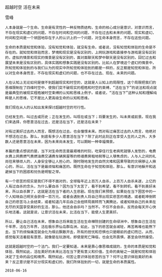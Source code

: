 超越时空 活在未来

雪峰


    人本身就是一个生命。生命是有灵性的一种反物质结构，生命的核心成分是意识，对意识而言，不存在现实和虚幻的问题，不存在时间和空间的问题，不存在过去和未来的问题。现实和虚幻，时间和空间是一个顽固地存在于人的认识上的一个问题，对生命本身而言，不存在这些问题。

    生命的本质是知觉和体验，没有知觉和体验，就没有生命，或者说，没有知觉和体验的生命是不存在的。就知觉和体验而言，梦境和现实是没有区别的，上网玩游戏和直接参与游戏是没有区别的，虚拟的情景和现实的情景是没有区别的，面对面聊天和梦中聊天是没有区别的，回忆过去和展望未来是没有区别的，具体实践和想象实践是没有区别的。比如人在梦境这个虚幻的情景中，所知觉和体验到的与我们认为的现实中所知觉和体验到的都是一样的，反正都是知觉和体验，所以对生命本身而言，不存在现实和虚幻的问题，也不存在过去、现在、未来的问题。

    人在认知上无论如何是做不到超越现实和时空的，这就是人认知上的局限性，这个局限把我们的思维限制在了四维时空中，使我们突不破现实的桎梏和时空的束缚，“活在当下”的说法和观点就是最典型的被现实桎梏被时空束缚的认知和思维上例子。或者说，“活在当下”这种认知和理解纯粹是人的思维，它不是比人更高级生命的认知和思维。

    我们现在从人的认知出发来探讨超越时空的可行性。

    已经发生的，叫过去或历史；正在发生的，叫现在或当下；将要发生的，叫未来或前景。现在我们来选择，你愿意活在过去，还是活在当下，还是活在未来？

    对有过美好过去的人而言，既想活在过去，也会憧憬未来。而对有过痛苦过去的人而言，他绝对不想活在过去。那么，到底有多少人愿意活在当下？除了此时此刻正在享受人生的人之外，大多数人还是愿意活在未来，因为未来尚未发生，可以期盼一种幸福情景。

    本篇的重点想说的是，当下对生命而言是最艰难的时刻，吃穿住行生老病死就够人发愁的，电费水费上网费燃气费燃油费交通费车辆房屋等的修缮费房租地税等让人够焦虑的，人与人之间的礼尚往来够烦人的，人身安全够让人担心的，随时随地发生的自然灾难和因果导致的灾祸够让人揪心的，所以，活在当下是最烦恼和痛苦的。既然生命在于知觉和体验，那么，有意识地躲开和逃避掉当下的困惑和忧伤是明智之举。

    有一个悲苦的现实是我们不得不面对的，全球每年近上百万人自杀，上百万人自杀未遂，上亿的人有过自杀的念头，为什么要自杀？因为当下太苦了，看不到希望，看不到转机，看不到美好未来，所以自杀算了。这就是活在当下者的人生悲剧。现在我们来预想，如果处在当下困苦中的一个人知晓自己明天会获得一百万元，或者会遇到贵人将自己带出现实悲苦的境遇，或者乾坤倒转自己的悲苦马上会结束，或者知道几年后自己会扭转局面转而飞黄腾达，或者知晓自己的未来在无尽的天国享受美妙的生活，那么，他还会自杀吗？当然不。不仅不会自杀，反而会每天开心快乐地活着。这就是说，让意识活在未来，比活在当下，能使人生更美好。

    所以，要让自己活在未来，想象自己将来能生活在生命禅院创建的生命绿洲中，想象自己生活在千年界，活在万年界，活在极乐界仙岛群岛洲，如此，当下的悲苦就会减轻，再苦再难也能熬下去，当下的烦恼痛苦就会化为烟云飘散开去，所有的担忧和恐惧也只是眼前的虚幻而已，从而，感觉每天活着挺有意思，就像是在玩游戏，即使是死亡降临，也会无所畏惧，甚至会欣然接受。

    这就是超越时空的一个法门。我们一定要知道，未来是靠心像思维成就的，生命的本质是知觉和体验，既然如此，活在美好的未来比活在当下更有意义和价值，生命的奥秘之一就是知觉和体验决定了生命的品位和境界。既然如此，何苦让意识体验悲苦的当下？何不让意识体验美好的未来？反正意识是不区分现实和虚幻的，我们所体验到的一切，就是生命的本质属性。

    2018-06-16



